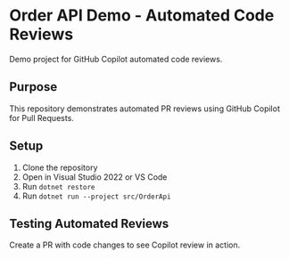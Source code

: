 # Order API Demo - Automated Code Reviews

Demo project for GitHub Copilot automated code reviews.

## Purpose
This repository demonstrates automated PR reviews using GitHub Copilot for Pull Requests.

## Setup
1. Clone the repository
2. Open in Visual Studio 2022 or VS Code
3. Run `dotnet restore`
4. Run `dotnet run --project src/OrderApi`

## Testing Automated Reviews
Create a PR with code changes to see Copilot review in action.
